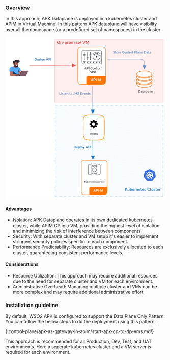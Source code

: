 ### Overview

In this approach, APK Dataplane is deployed in a kubernetes cluster and APIM in Virtual Machine. In this pattern APK dataplane will have visibility over all the namespace (or a predefined set of namespaces) in the cluster.

[![ap_cp_to_dp_vms](../../assets/img/deployment-patterns/vm--cp-dp.png)](../../assets/img/deployment-patterns/vm--cp-dp.png)

#### Advantages

* Isolation: APK Dataplane operates in its own dedicated kubernetes cluster, while APIM CP in a VM, providing the highest level of isolation and minimizing the risk of interference between components.
* Security: With separate cluster and VM setup it's easier to implement stringent security policies specific to each component.
* Performance Predictability: Resources are exclusively allocated to each cluster, guaranteeing consistent performance levels.

#### Considerations

* Resource Utilization: This approach may require additional resources due to the need for separate cluster and VM for each environment.
* Administrative Overhead: Managing multiple cluster and VMs can be more complex and may require additional administrative effort.

### Installation guideline

By default, WSO2 APK is configured to support the Data Plane Only Pattern. You can follow the below steps to do the deployment using this pattern.

{!control-plane/apk-as-gateway-in-apim/start-apk-cp-to-dp-vms.md!}


This approach is recommended for all Production, Dev, Test, and UAT environments. Here a seperate kubernetes cluster and a VM server is required for each environment.
